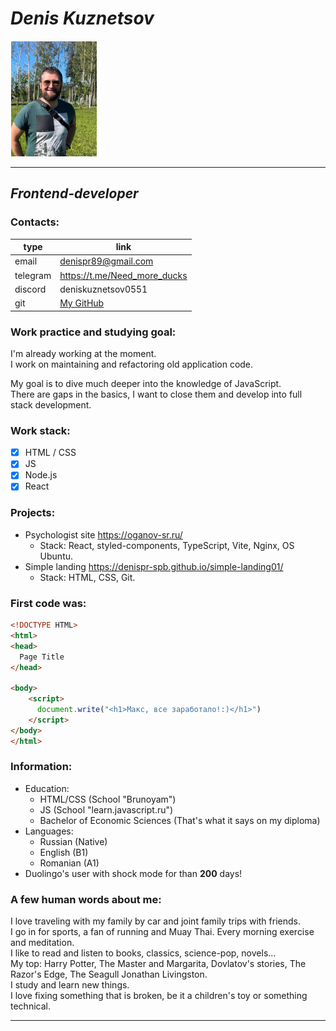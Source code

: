 # ***Denis Kuznetsov***

![My photo](./image/photo.png)

---
## *Frontend-developer*
### Contacts:

| type | link |
| -------- | -------- | 
| email | denispr89@gmail.com |
| telegram | <https://t.me/Need_more_ducks> |
| discord | deniskuznetsov0551 |
| git | [My GitHub](https://github.com/DenisPr-SPb "GIT Link" ) |

### Work practice and studying goal:
I'm already working at the moment. \
I work on maintaining and refactoring old application code.

My goal is to dive much deeper into the knowledge of JavaScript. \
There are gaps in the basics, I want to close them and develop into full stack development.

### Work stack:
- [x] HTML / CSS
- [x] JS
- [x] Node.js
- [x] React

### Projects:
- Psychologist site <https://oganov-sr.ru/>
    + Stack: React, styled-components, TypeScript, Vite, Nginx, OS Ubuntu.
- Simple landing <https://denispr-spb.github.io/simple-landing01/>
    + Stack: HTML, CSS, Git.

### First code was:
```html
<!DOCTYPE HTML>
<html>
<head>
  Page Title
</head>

<body>
    <script>
      document.write("<h1>Макс, все заработало!:)</h1>")
    </script>
</body>
</html>
```

### Information:
+ Education:
    - HTML/CSS (School "Brunoyam")
    - JS (School "learn.javascript.ru")
    - Bachelor of Economic Sciences (That's what it says on my diploma)
+ Languages:
    - Russian (Native)
    - English (B1)
    - Romanian (A1)
+ Duolingo's user with shock mode for than **200** days!

### A few human words about me:
I love traveling with my family by car and joint family trips with friends. \
I go in for sports, a fan of running and Muay Thai. Every morning exercise and meditation. \
I like to read and listen to books, classics, science-pop, novels... \
My top: Harry Potter, The Master and Margarita, Dovlatov's stories, The Razor's Edge, The Seagull Jonathan Livingston. \
I study and learn new things. \
I love fixing something that is broken, be it a children's toy or something technical.
***